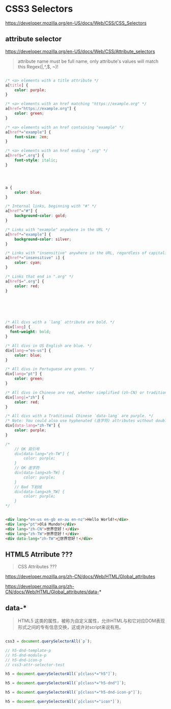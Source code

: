 # CSS3 Selectors


https://developer.mozilla.org/en-US/docs/Web/CSS/CSS_Selectors



## attribute selector

https://developer.mozilla.org/en-US/docs/Web/CSS/Attribute_selectors

> attribute name must be full name, only attribute's values will match this Regex(|,^,$, ~)!


```css

/* <a> elements with a title attribute */
a[title] {
    color: purple;
}

/* <a> elements with an href matching "https://example.org" */
a[href="https://example.org"] {
    color: green;
}

/* <a> elements with an href containing "example" */
a[href*="example"] {
    font-size: 2em;
}

/* <a> elements with an href ending ".org" */
a[href$=".org"] {
    font-style: italic;
}




a {
    color: blue;
}

/* Internal links, beginning with "#" */
a[href^="#"] {
    background-color: gold;
}

/* Links with "example" anywhere in the URL */
a[href*="example"] {
    background-color: silver;
}

/* Links with "insensitive" anywhere in the URL, regardless of capitalization */
a[href*="insensitive" i] {
    color: cyan;
}

/* Links that end in ".org" */
a[href$=".org"] {
    color: red;
}






/* All divs with a `lang` attribute are bold. */
div[lang] {
  font-weight: bold;
}

/* All divs in US English are blue. */
div[lang~="en-us"] {
    color: blue;
}

/* All divs in Portuguese are green. */
div[lang="pt"] {
    color: green;
}

/* All divs in Chinese are red, whether simplified (zh-CN) or traditional (zh-TW). */
div[lang|="zh"] {
    color: red;
}

/* All divs with a Traditional Chinese `data-lang` are purple. */
/* Note: You could also use hyphenated (连字符) attributes without double quotes */ 
div[data-lang="zh-TW"] {
    color: purple;
}

/* 
    // OK 双引号
    div[data-lang="zh-TW"] {
        color: purple;
    }
    // OK 连字符
    div[data-lang=zh-TW] {
        color: purple;
    }
    // Bad 下划线
    div[data-lang=zh_TW] {
        color: purple;
    }
*/


```


```html

<div lang="en-us en-gb en-au en-nz">Hello World!</div>
<div lang="pt">Olá Mundo!</div>
<div lang="zh-CN">世界您好！</div>
<div lang="zh-TW">世界您好！</div>
<div data-lang="zh-TW">世界您好！</div>


```



## HTML5 Atrribute ???

> CSS Attributes ???


https://developer.mozilla.org/zh-CN/docs/Web/HTML/Global_attributes


https://developer.mozilla.org/zh-CN/docs/Web/HTML/Global_attributes/data-*


## data-*

> HTML5 这类的属性，被称为自定义属性，允许HTML与和它对应DOM表现形式之间的专有信息交换，这或许对script来说有用。




```js

css3 = document.querySelectorAll(`p`);

// h5-dnd-template-p
// h5-dnd-module-p
// h5-dnd-icon-p
// css3-attr-selector-test

h5 = document.querySelectorAll(`p[class*="h5"]`);

h5 = document.querySelectorAll(`p[class*="h5-dnd"]`);

h5 = document.querySelectorAll(`p[class*="h5-dnd-icon-p"]`);

h5 = document.querySelectorAll(`p[class*="icon"]`);


```
































